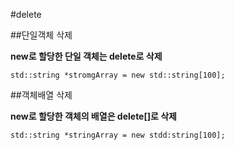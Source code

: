 #delete

##단일객체 삭제

**new로 할당한 단일 객체는 delete로 삭제**

	std::string *stromgArray = new std::string[100];

##객체배열 삭제

**new로 할당한 객체의 배열은 delete[]로 삭제**

	std::string *stringArray = new stdd:string[100];


